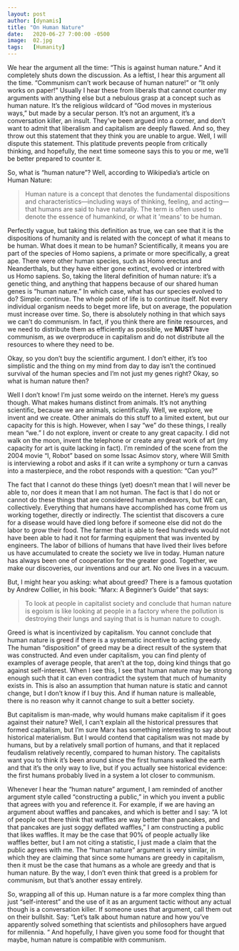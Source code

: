 ```yaml
---
layout: post
author: [dynamis]
title: "On Human Nature"
date:   2020-06-27 7:00:00 -0500
image:  02.jpg
tags:   [Humanity]
---
```

We hear the argument all the time: “This is against human nature.” And it completely shuts down the discussion. As a leftist, I hear this argument all the time. “Communism can’t work because of human nature!” or “It only works on paper!” Usually I hear these from liberals that cannot counter my arguments with anything else but a nebulous grasp at a concept such as human nature. It’s the religious wildcard of “God moves in mysterious ways,” but made by a secular person. It’s not an argument, it’s a conversation killer, an insult. They’ve been argued into a corner, and don’t want to admit that liberalism and capitalism are deeply flawed. And so, they throw out this statement that they think you are unable to argue. Well, I will dispute this statement. This platitude prevents people from critically thinking, and hopefully, the next time someone says this to you or me, we’ll be better prepared to counter it.

So, what is “human nature”?  Well, according to Wikipedia’s article on Human Nature:
>Human nature is a concept that denotes the fundamental dispositions and characteristics—including ways of thinking, feeling, and acting—that humans are said to have naturally. The term is often used to denote the essence of humankind, or what it 'means' to be human.

Perfectly vague, but taking this definition as true, we can see that it is the dispositions of humanity and is related with the concept of what it means to be human. What does it mean to be human? Scientifically, it means you are part of the species of Homo sapiens, a primate or more specifically, a great ape. There were other human species, such as Homo erectus and Neanderthals, but they have either gone extinct, evolved or interbred with us Homo sapiens. So, taking the literal definition of human nature: it’s a genetic thing, and anything that happens because of our shared human genes is “human nature.” In which case, what has our species evolved to do? Simple: continue. The whole point of life is to continue itself. Not every individual organism needs to beget more life, but on average, the population must increase over time. So, there is absolutely nothing in that which says we can’t do communism. In fact, if you think there are finite resources, and we need to distribute them as efficiently as possible, we **MUST** have communism, as we overproduce in capitalism and do not distribute all the resources to where they need to be.

Okay, so you don’t buy the scientific argument. I don’t either, it’s too simplistic and the thing on my mind from day to day isn’t the continued survival of the human species and I’m not just my genes right? Okay, so what is human nature then?

Well I don’t know! I’m just some weirdo on the internet. Here’s my guess though. What makes humans distinct from animals. It’s not anything scientific, because we are animals, scientifically. Well, we explore, we invent and we create. Other animals do this stuff to a limited extent, but our capacity for this is high. However, when I say “we” do these things, I really mean “we.” I do not explore, invent or create to any great capacity. I did not walk on the moon, invent the telephone or create any great work of art (my capacity for art is quite lacking in fact). I’m reminded of the scene from the 2004 movie “I, Robot” based on some Issac Asimov story, where Will Smith is interviewing a robot and asks if it can write a symphony or turn a canvas into a masterpiece, and the robot responds with a question: “Can you?”

The fact that I cannot do these things (yet) doesn’t mean that I will never be able to, nor does it mean that I am not human. The fact is that I do not or cannot do these things that are considered human endeavors, but WE can, collectively. Everything that humans have accomplished has come from us working together, directly or indirectly. The scientist that discovers a cure for a disease would have died long before if someone else did not do the labor to grow their food. The farmer that is able to feed hundreds would not have been able to had it not for farming equipment that was invented by engineers. The labor of billions of humans that have lived their lives before us have accumulated to create the society we live in today. Human nature has always been one of cooperation for the greater good. Together, we make our discoveries, our inventions and our art. No one lives in a vacuum.

But, I might hear you asking: what about greed? There is a famous quotation by Andrew Collier, in his book: “Marx: A Beginner’s Guide” that says:
>To look at people in capitalist society and conclude that human nature is egoism is like looking at people in a factory where the pollution is destroying their lungs and saying that is is human nature to cough.

Greed is what is incentivized by capitalism. You cannot conclude that human nature is greed if there is a systematic incentive to acting greedy. The human “disposition” of greed may be a direct result of the system that was constructed. And even under capitalism, you can find plenty of examples of average people, that aren’t at the top, doing kind things that go against self-interest. When I see this, I see that human nature may be strong enough such that it can even contradict the system that much of humanity exists in. This is also an assumption that human nature is static and cannot change, but I don’t know if I buy this. And if human nature is malleable, there is no reason why it cannot change to suit a better society.

But capitalism is man-made, why would humans make capitalism if it goes against their nature? Well, I can’t explain all the historical pressures that formed capitalism, but I’m sure Marx has something interesting to say about historical materialism. But I would contend that capitalism was not made by humans, but by a relatively small portion of humans, and that it replaced feudalism relatively recently, compared to human history. The capitalists want you to think it’s been around since the first humans walked the earth and that it’s the only way to live, but if you actually see historical evidence: the first humans probably lived in a system a lot closer to communism.

Whenever I hear the “human nature” argument, I am reminded of another argument style called “constructing a public,” in which you invent a public that agrees with you and reference it. For example, if we are having an argument about waffles and pancakes, and which is better and I say: “A lot of people out there think that waffles are way better than pancakes, and that pancakes are just soggy deflated waffles,” I am constructing a public that likes waffles. It may be the case that 90% of people actually like waffles better, but I am not citing a statistic, I just made a claim that the public agrees with me. The “human nature” argument is very similar, in which they are claiming that since some humans are greedy in capitalism, then it must be the case that humans as a whole are greedy and that is human nature. By the way, I don’t even think that greed is a problem for communism, but that’s another essay entirely.

So, wrapping all of this up. Human nature is a far more complex thing than just “self-interest” and the use of it as an argument tactic without any actual though is a conversation killer. If someone uses that argument, call them out on their bullshit. Say: “Let’s talk about human nature and how you’ve apparently solved something that scientists and philosophers have argued for millennia. “ And hopefully, I have given you some food for thought that maybe, human nature is compatible with communism.

